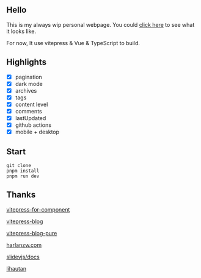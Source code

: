 ## Hello

This is my always wip personal webpage. You could [click here](https://visionary-sunflower-dc7ae3.netlify.app/) to see what it looks like. 

For now, It use vitepress & Vue & TypeScript to build.

## Highlights

- [x] pagination
- [x] dark mode
- [x] archives
- [x] tags
- [x] content level
- [x] comments
- [x] lastUpdated
- [x] github actions
- [x] mobile + desktop 

## Start

```shell
git clone
pnpm install
pnpm run dev
```

## Thanks

[vitepress-for-component](https://github.com/dewfall123/vitepress-for-component)

[vitepress-blog](https://github.com/Moking1997/vitepress-blog)

[vitepress-blog-pure](https://github.com/airene/vitepress-blog-pure)

[harlanzw.com](https://github.com/harlan-zw/harlanzw.com)

[slidevjs/docs](https://github.com/slidevjs/docs)

[lihautan](https://lihautan.com/)
